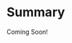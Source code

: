 # Summary

Coming Soon!

<!--
[$LIFERAY_LEARN_YOUTUBE_URL$]=https://www.youtube.com/embed/DlybHEWjngw

---

## Next Up

* [Exercise 2b: Create User Groups](./exercises-create-user-groups.md)
-->
